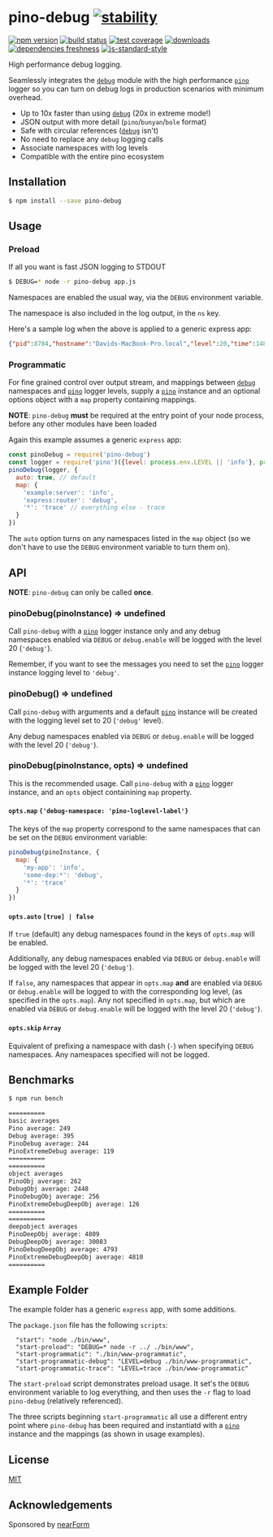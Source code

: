 # pino-debug [![stability][0]][1]
[![npm version][2]][3] [![build status][4]][5] [![test coverage][6]][7]
[![downloads][8]][9] [![dependencies freshness][14]][15] [![js-standard-style][10]][11]

High performance debug logging. 

Seamlessly integrates the [`debug`][12] module with the high performance [`pino`][13] 
logger so you can turn on debug logs in production scenarios 
with minimum overhead.

* Up to 10x faster than using [`debug`][12] (20x in extreme mode!)
* JSON output with more detail (`pino`/`bunyan`/`bole` format)
* Safe with circular references ([`debug`][12] isn't)
* No need to replace any `debug` logging calls
* Associate namespaces with log levels
* Compatible with the entire pino ecosystem

## Installation
```sh
$ npm install --save pino-debug
```

## Usage

### Preload

If all you want is fast JSON logging to STDOUT

```sh
$ DEBUG=* node -r pino-debug app.js
```

Namespaces are enabled the usual way, via the `DEBUG` 
environment variable. 

The namespace is also included in the log output, in the `ns` key.

Here's a sample log when the above is applied to a generic express app:

```json
{"pid":8784,"hostname":"Davids-MacBook-Pro.local","level":20,"time":1480277659273,"msg":"skip empty body","ns":"body-parser:json","v":1}
```

### Programmatic

For fine grained control over output stream, and mappings
between [`debug`][12] namespaces and [`pino`][13] logger levels,
supply a [`pino`][13] instance and an optional options object with
a `map` property containing mappings.

**NOTE**: `pino-debug` **must** be required at the entry point of your node process,
before any other modules have been loaded 

Again this example assumes a generic `express` app:

```js
const pinoDebug = require('pino-debug')
const logger = require('pino')({level: process.env.LEVEL || 'info'}, process.stderr);
pinoDebug(logger, {
  auto: true, // default
  map: {
    'example:server': 'info',
    'express:router': 'debug',
    '*': 'trace' // everything else - trace
  }
})
```

The `auto` option turns on any namespaces listed in the `map` object 
(so we don't have to use the `DEBUG` environment variable to turn them on).

## API

**NOTE**: `pino-debug` can only be called **once**.

### pinoDebug(pinoInstance) => undefined

Call `pino-debug` with a [`pino`][13] logger instance only and any debug namespaces 
enabled via `DEBUG` or `debug.enable` will be logged with the level 20 (`'debug'`). 

Remember, if you want to see the messages you need to set the [`pino`][13] logger instance
logging level to `'debug'`.

### pinoDebug() => undefined

Call `pino-debug` with arguments and a default [`pino`][13] instance will be created with 
the logging level set to 20 (`'debug'` level). 

Any debug namespaces enabled via `DEBUG` or `debug.enable` will be logged 
with the level 20 (`'debug'`). 

### pinoDebug(pinoInstance, opts) => undefined

This is the recommended usage. Call `pino-debug` with a [`pino`][13] logger instance, 
and an `opts` object containining `map` property. 

#### `opts.map` `{'debug-namespace: 'pino-loglevel-label'}`

The keys of the `map` property correspond to the same namespaces that can be 
set on the `DEBUG` environment variable: 

```js
pinoDebug(pinoInstance, {
  map: {
    'my-app': 'info',
    'some-dep:*': 'debug',
    '*': 'trace'
  }
})
```

#### `opts.auto` `[true] | false`

If `true` (default) any debug namespaces found in the keys of `opts.map` will be
enabled.  

Additionally, any debug namespaces enabled via `DEBUG` or `debug.enable` 
will be logged with the level 20 (`'debug'`). 

If `false`, any namespaces that appear in `opts.map` **and** are enabled via 
`DEBUG` or `debug.enable` will be logged to with the corresponding log level,
(as specified in the `opts.map`). Any not specified in `opts.map`, but which
are enabled via `DEBUG` or `debug.enable` will be logged with the level 20 (`'debug'`). 

#### `opts.skip` `Array`

Equivalent of prefixing a namespace with dash (`-`) when specifying
`DEBUG` namespaces. Any namespaces specified will not be logged.

## Benchmarks

```sh
$ npm run bench
```

```sh
==========
basic averages
Pino average: 249
Debug average: 395
PinoDebug average: 244
PinoExtremeDebug average: 119
==========
==========
object averages
PinoObj average: 262
DebugObj average: 2448
PinoDebugObj average: 256
PinoExtremeDebugDeepObj average: 126
==========
==========
deepobject averages
PinoDeepObj average: 4809
DebugDeepObj average: 30083
PinoDebugDeepObj average: 4793
PinoExtremeDebugDeepObj average: 4810
==========
```

## Example Folder

The example folder has a generic `express` app, with some additions.

The `package.json` file has the following `scripts`:

```
  "start": "node ./bin/www",
  "start-preload": "DEBUG=* node -r ../ ./bin/www",
  "start-programmatic": "./bin/www-programmatic",
  "start-programmatic-debug": "LEVEL=debug ./bin/www-programmatic",
  "start-programmatic-trace": "LEVEL=trace ./bin/www-programmatic"
```

The `start-preload` script demonstrates preload usage. It set's 
the `DEBUG` environment variable to log everything, 
and then uses the `-r` flag to load `pino-debug` (relatively referenced).

The three scripts beginning `start-programmatic` all use a different
entry point where `pino-debug` has been required and instantiatd with
a [`pino`][13] instance and the mappings (as shown in usage examples). 

## License
[MIT](https://tldrlegal.com/license/mit-license)

## Acknowledgements
Sponsored by [nearForm](http://tldrlegal.com/license/mit-license)

[0]: https://img.shields.io/badge/stability-stable-green.svg?style=flat-square
[1]: https://nodejs.org/api/documentation.html#documentation_stability_index
[2]: https://img.shields.io/npm/v/pino-debug.svg?style=flat-square
[3]: https://npmjs.org/package/pino-debug
[4]: https://img.shields.io/travis/pinojs/pino-debug/master.svg?style=flat-square
[5]: https://travis-ci.org/pinojs/pino-debug
[6]: https://img.shields.io/codecov/c/github/pinojs/pino-debug/master.svg?style=flat-square
[7]: https://codecov.io/github/pinojs/pino-debug
[8]: http://img.shields.io/npm/dm/pino-debug.svg?style=flat-square
[9]: https://npmjs.org/package/pino-debug
[10]: https://img.shields.io/badge/code%20style-standard-brightgreen.svg?style=flat-square
[11]: https://github.com/feross/standard
[12]: https://npm.im/debug
[13]: https://npm.im/github/pinojs/pino
[14]: https://david-dm.org/pinojs/pino-debug/status.svg
[15]: https://david-dm.org/pinojs/pino-debug